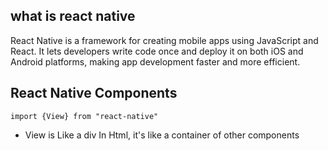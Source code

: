 ## what is react native

React Native is a framework for creating mobile apps using JavaScript and React. It lets developers write code once and deploy it on both iOS and Android platforms, making app development faster and more efficient.

## React Native Components

```
import {View} from "react-native"
```

- View is Like a div In Html, it's like a container of other components
